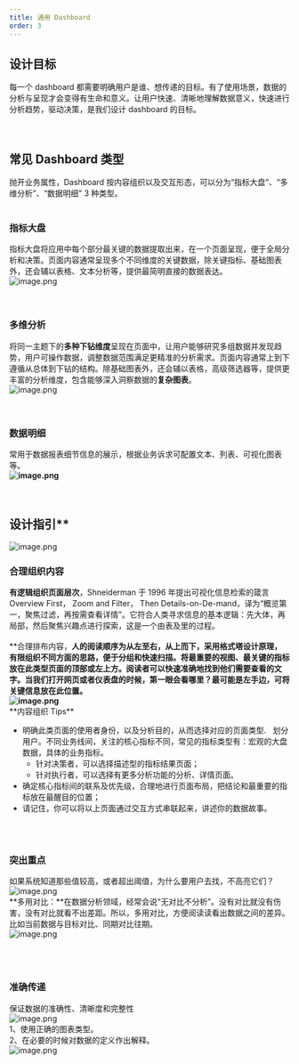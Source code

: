 ```yaml
---
title: 通用 Dashboard
order: 3
---
```


## 设计目标

每一个 dashboard 都需要明确用户是谁、想传递的目标。有了使用场景，数据的分析与呈现才会变得有生命和意义。让用户快速、清晰地理解数据意义，快速进行分析趋势，驱动决策，是我们设计 dashboard 的目标。<br /> <br /> <br />

## 常见 Dashboard 类型

抛开业务属性，Dashboard 按内容组织以及交互形态，可以分为“指标大盘”、“多维分析”、“数据明细” 3 种类型。<br /> <br />

### 指标大盘

指标大盘将应用中每个部分最关键的数据提取出来，在一个页面呈现，便于全局分析和决策。页面内容通常呈现多个不同维度的关键数据，除关键指标、基础图表外，还会辅以表格、文本分析等，提供最简明直接的数据表达。<br />![image.png](https://cdn.nlark.com/yuque/0/2020/png/100257/1605618013656-509d1640-3df1-447d-9e89-20b26ad226c0.png#align=left&display=inline&height=885&margin=%5Bobject%20Object%5D&name=image.png&originHeight=885&originWidth=1680&size=403817&status=done&style=none&width=1680)<br /> <br /> <br />

### 多维分析

将同一主题下的**多种下钻维度**呈现在页面中，让用户能够研究多组数据并发现趋势，用户可操作数据，调整数据范围满足更精准的分析需求。页面内容通常上到下遵循从总体到下钻的结构。除基础图表外，还会辅以表格，高级筛选器等，提供更丰富的分析维度，包含能够深入洞察数据的**复杂图表**。<br />![image.png](https://cdn.nlark.com/yuque/0/2020/png/100257/1605618013648-4e7cf702-57ab-419c-9db5-fd5a95b87e2e.png#align=left&display=inline&height=1547&margin=%5Bobject%20Object%5D&name=image.png&originHeight=1547&originWidth=1259&size=520774&status=done&style=none&width=1259)<br /> <br />**<br />**

### 数据明细

常用于数据报表细节信息的展示，根据业务诉求可配置文本、列表、可视化图表等。<br />**![image.png](https://cdn.nlark.com/yuque/0/2020/png/100257/1605618013641-31dfe33f-56f6-4596-ae56-34eb62d061fb.png#align=left&display=inline&height=1095&margin=%5Bobject%20Object%5D&name=image.png&originHeight=1095&originWidth=1255&size=306228&status=done&style=none&width=1255)**<br /> <br /> <br />

## 设计指引\*\*

![image.png](https://cdn.nlark.com/yuque/0/2020/png/100257/1605618013626-7a234955-dc23-4962-b528-e9332b90b262.png#align=left&display=inline&height=923&margin=%5Bobject%20Object%5D&name=image.png&originHeight=923&originWidth=1440&size=719583&status=done&style=none&width=1440)

###

### 合理组织内容

**有逻辑组织页面层次**，Shneiderman 于 1996 年提出可视化信息检索的箴言 Overview First， Zoom and Filter， Then Details-on-De-mand，译为“概览第一，聚焦过滤，再按需查看详情”。它符合人类寻求信息的基本逻辑：先大体，再局部，然后聚焦兴趣点进行探索，这是一个由表及里的过程。<br /> <br />**合理排布内容，**人的阅读顺序为从左至右，从上而下，采用格式塔设计原理，有限组织不同方面的思路，便于分组和快速扫描。将最重要的视图、最关键的指标放在此类型页面的顶部或左上方。阅读者可以快速准确地找到他们需要查看的文字。当我们打开网页或者仪表盘的时候，第一眼会看哪里？最可能是左手边，可将关键信息放在此位置。<br />![image.png](https://cdn.nlark.com/yuque/0/2020/png/100257/1605618013653-dbe69716-bba0-4d23-a3df-f592430aed43.png#align=left&display=inline&height=338&margin=%5Bobject%20Object%5D&name=image.png&originHeight=338&originWidth=1680&size=25175&status=done&style=none&width=1680)**<br />**内容组织 Tips\*\*

- 明确此类页面的使用者身份，以及分析目的，从而选择对应的页面类型.   划分用户。不同业务线间，关注的核心指标不同，常见的指标类型有：宏观的大盘数据，具体的业务指标。
  - 针对决策者，可以选择描述型的指标结果页面；
  - 针对执行者，可以选择有更多分析功能的分析、详情页面。
- 确定核心指标间的联系及优先级，合理地进行页面布局，把结论和最重要的指标放在最醒目的位置；
- 请记住，你可以将以上页面通过交互方式串联起来，讲述你的数据故事。

<br />
<br />

### 突出重点

如果系统知道那些值较高，或者超出阈值，为什么要用户去找，不高亮它们？<br />![image.png](https://cdn.nlark.com/yuque/0/2020/png/100257/1605618013651-d890470a-c02a-4376-a12f-d269de0fa216.png#align=left&display=inline&height=338&margin=%5Bobject%20Object%5D&name=image.png&originHeight=338&originWidth=1680&size=22747&status=done&style=none&width=1680)<br />**多用对比：**在数据分析领域，经常会说“无对比不分析”。没有对比就没有伤害，没有对比就看不出差距。所以，多用对比，方便阅读读看出数据之间的差异。比如当前数据与目标对比、同期对比往期。<br />![image.png](https://cdn.nlark.com/yuque/0/2020/png/100257/1605618013638-7bd04527-d108-46f7-a0ab-5025e3333405.png#align=left&display=inline&height=1432&margin=%5Bobject%20Object%5D&name=image.png&originHeight=1432&originWidth=3840&size=1056304&status=done&style=none&width=3840)<br /> <br /> <br /> <br />

### 准确传递

保证数据的准确性、清晰度和完整性<br />![image.png](https://cdn.nlark.com/yuque/0/2020/png/100257/1605618013631-4ccd1754-94e3-48b9-ba22-fa0d1ed7096e.png#align=left&display=inline&height=338&margin=%5Bobject%20Object%5D&name=image.png&originHeight=338&originWidth=1680&size=41949&status=done&style=none&width=1680)<br />1、使用正确的图表类型。<br />2、在必要的时候对数据的定义作出解释。<br />![image.png](https://cdn.nlark.com/yuque/0/2020/png/100257/1605618013665-69a001e7-9d1f-4f03-8587-7483a24014ce.png#align=left&display=inline&height=1746&margin=%5Bobject%20Object%5D&name=image.png&originHeight=1746&originWidth=3840&size=1378054&status=done&style=none&width=3840)
